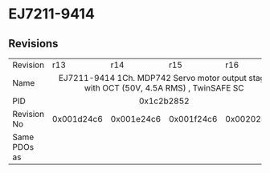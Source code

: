 # EJ7211-9414

## Revisions
<table>
<tr>
<td>Revision</td>
<td>r13</td>
<td>r14</td>
<td>r15</td>
<td>r16</td>
</tr>
<tr>
<td>Name</td>
<td colspan=4 align="center">EJ7211-9414 1Ch. MDP742 Servo motor output stage with OCT (50V, 4.5A RMS) , TwinSAFE SC</td>
</tr>
<tr>
<td>PID</td>
<td colspan=4 align="center">0x1c2b2852</td>
</tr>
<tr>
<td>Revision No</td>
<td>0x001d24c6</td>
<td>0x001e24c6</td>
<td>0x001f24c6</td>
<td>0x002024c6</td>
</tr>
<tr>
<td>Same PDOs as</td>
<td colspan=4 align="center"></td>
</tr>
</table>
